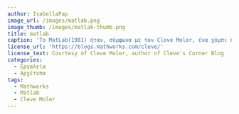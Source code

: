 ```yaml
---
author: IsabellaPap
image_url: /images/matlab.png
image_thumb: /images/matlab-thumb.png
title: matlab
caption: 'To MatLab(1981) ήταν, σύμφωνα με τον Cleve Moler, ένα χόμπι ή ενας πειραματισμός με μια νέα πτυχή του προγραμματισμού.Ο τότε καθηγητής του University of New Mexico, ήθελε οι μαθητές του να έχουν πρόσβαση στις μαθηματικές βιβλιοθήκες της εποχής(LINPACK,EISPACK) χωρίς να χρειάζεται να προγραμματίζουν σε Fortran. Το MatLab αποτελεί τώρα προϊόν της εταιρίας Mathworks με τεράστια ζήτηση, σε Πανεπιστήμια και ερευνητικά εργαστήρια.'
license_url: 'https://blogs.mathworks.com/cleve/'
license_text: Courtesy of Cleve Moler, author of Cleve's Corner Blog
categories:
  - Εργαλεία
  - Αρχέτυπα
tags: 
  - Mathworks
  - Matlab
  - Cleve Moler
---
```

